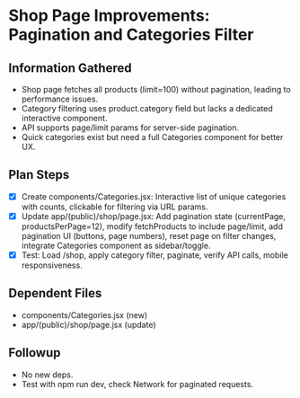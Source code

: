 # Shop Page Improvements: Pagination and Categories Filter

## Information Gathered
- Shop page fetches all products (limit=100) without pagination, leading to performance issues.
- Category filtering uses product.category field but lacks a dedicated interactive component.
- API supports page/limit params for server-side pagination.
- Quick categories exist but need a full Categories component for better UX.

## Plan Steps
- [x] Create components/Categories.jsx: Interactive list of unique categories with counts, clickable for filtering via URL params.
- [x] Update app/(public)/shop/page.jsx: Add pagination state (currentPage, productsPerPage=12), modify fetchProducts to include page/limit, add pagination UI (buttons, page numbers), reset page on filter changes, integrate Categories component as sidebar/toggle.
- [x] Test: Load /shop, apply category filter, paginate, verify API calls, mobile responsiveness.

## Dependent Files
- components/Categories.jsx (new)
- app/(public)/shop/page.jsx (update)

## Followup
- No new deps.
- Test with npm run dev, check Network for paginated requests.
